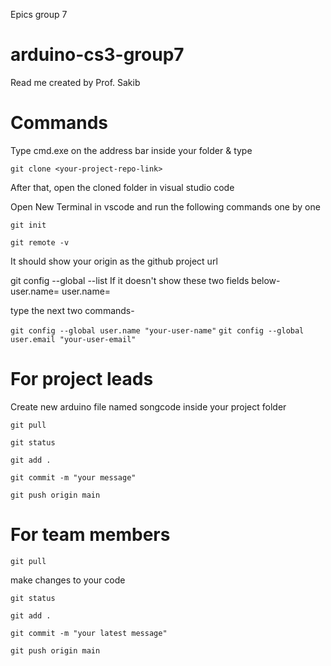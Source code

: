 Epics group 7

# arduino-cs3-group7
Read me created by Prof. Sakib

# Commands
Type cmd.exe on the address bar inside your folder & type 

`git clone <your-project-repo-link>`

After that, open the cloned folder in visual studio code

Open New Terminal in vscode and run the following commands one by one

`git init`

`git remote -v`

It should show your origin as the github project url

git config --global --list
If it doesn't show these two fields below- 
user.name=<your-user-name>
user.name=<your-user-email>

type the next two commands- 

`git config --global user.name "your-user-name"`
`git config --global user.email "your-user-email"`

# For project leads
Create new arduino file named songcode inside your project folder

`git pull`

`git status`

`git add .`

`git commit -m "your message"`

`git push origin main`


# For team members

`git pull`

make changes to your code

`git status`

`git add .`

`git commit -m "your latest message"`

`git push origin main`